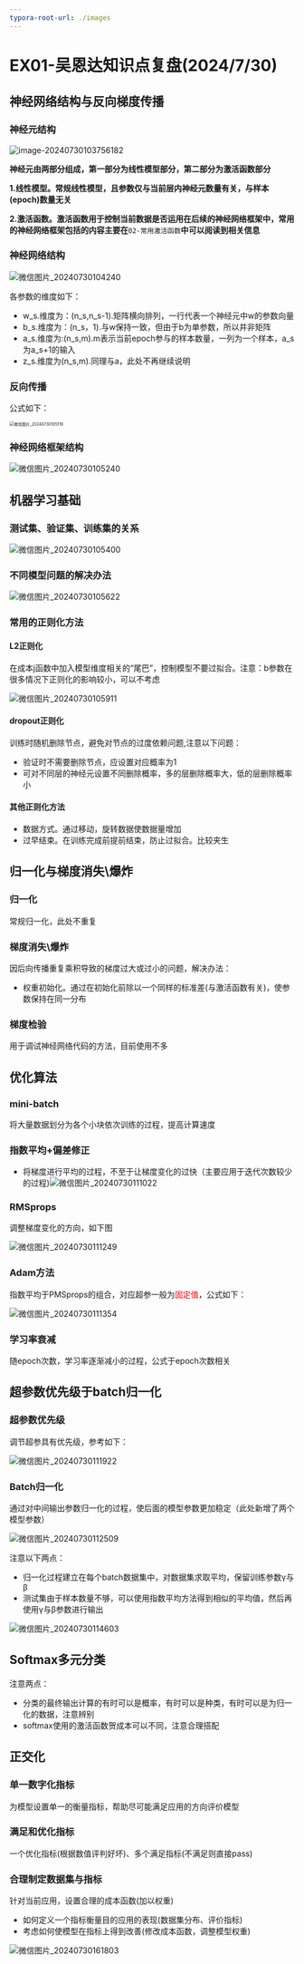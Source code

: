 ```yaml
---
typora-root-url: ./images
---
```


# EX01-吴恩达知识点复盘(2024/7/30)

## 神经网络结构与反向梯度传播

### 神经元结构

![image-20240730103756182](/image-20240730103756182.png)

**神经元由两部分组成，第一部分为线性模型部分，第二部分为激活函数部分**

**1.线性模型。常规线性模型，且参数仅与当前层内神经元数量有关，与样本(epoch)数量无关**

**2.激活函数。激活函数用于控制当前数据是否运用在后续的神经网络框架中，常用的神经网络框架包括的内容主要在**`02-常用激活函数`**中可以阅读到相关信息**

### 神经网络结构

![微信图片_20240730104240](/微信图片_20240730104240.jpg)

各参数的维度如下：

 * w_s.维度为：(n_s,n_s-1).矩阵横向排列，一行代表一个神经元中w的参数向量
 * b_s.维度为：(n_s，1).与w保持一致，但由于b为单参数，所以并非矩阵
 * a_s.维度为:(n_s,m).m表示当前epoch参与的样本数量，一列为一个样本，a_s为a_s+1的输入
 * z_s.维度为(n_s,m).同理与a，此处不再继续说明

### 反向传播

公式如下：

<img src="/微信图片_20240730105119.jpg" alt="微信图片_20240730105119" style="zoom:50%;" />

### 神经网络框架结构

![微信图片_20240730105240](/微信图片_20240730105240.jpg)

## 机器学习基础

### 测试集、验证集、训练集的关系

![微信图片_20240730105400](/微信图片_20240730105400.jpg)

### 不同模型问题的解决办法

![微信图片_20240730105622](/微信图片_20240730105622.jpg)

### 常用的正则化方法

#### L2正则化

在成本j函数中加入模型维度相关的“尾巴”，控制模型不要过拟合。注意：b参数在很多情况下正则化的影响较小，可以不考虑

![微信图片_20240730105911](/微信图片_20240730105911.jpg)

#### dropout正则化

训练时随机删除节点，避免对节点的过度依赖问题,注意以下问题：

* 验证时不需要删除节点，应设置对应概率为1
* 可对不同层的神经元设置不同删除概率，多的层删除概率大，低的层删除概率小

#### 其他正则化方法

* 数据方式。通过移动，旋转数据使数据量增加
* 过早结束。在训练完成前提前结束，防止过拟合。比较夹生

## 归一化与梯度消失\爆炸

### 归一化

常规归一化，此处不重复

### 梯度消失\爆炸

因后向传播重复乘积导致的梯度过大或过小的问题，解决办法：

* 权重初始化。通过在初始化前除以一个同样的标准差(与激活函数有关)，使参数保持在同一分布

### 梯度检验

用于调试神经网络代码的方法，目前使用不多

## 优化算法

### mini-batch

将大量数据划分为各个小块依次训练的过程，提高计算速度

### 指数平均+偏差修正

* 将梯度进行平均的过程，不至于让梯度变化的过快（主要应用于迭代次数较少的过程)![微信图片_20240730111022](/微信图片_20240730111022.jpg)

### RMSprops

调整梯度变化的方向，如下图

![微信图片_20240730111249](/微信图片_20240730111249.jpg)

### Adam方法

指数平均于PMSprops的组合，对应超参一般为<font color='red'>固定值</font>，公式如下：

![微信图片_20240730111354](/微信图片_20240730111354.jpg)

### 学习率衰减

随epoch次数，学习率逐渐减小的过程，公式于epoch次数相关

## 超参数优先级于batch归一化

### 超参数优先级

调节超参具有优先级，参考如下：

![微信图片_20240730111922](/微信图片_20240730111922.jpg)

### Batch归一化

通过对中间输出参数归一化的过程，使后面的模型参数更加稳定（此处新增了两个模型参数）

![微信图片_20240730112509](/微信图片_20240730112509.jpg)

注意以下两点：

* 归一化过程建立在每个batch数据集中，对数据集求取平均，保留训练参数γ与β
* 测试集由于样本数量不够，可以使用指数平均方法得到相似的平均值，然后再使用γ与β参数进行输出

![微信图片_20240730114603](/微信图片_20240730114603.jpg)

## Softmax多元分类

注意两点：

* 分类的最终输出计算的有时可以是概率，有时可以是种类，有时可以是为归一化的数据，注意辨别
* softmax使用的激活函数贺成本可以不同，注意合理搭配

## 正交化

### 单一数字化指标

为模型设置单一的衡量指标，帮助尽可能满足应用的方向评价模型

### 满足和优化指标

一个优化指标(根据数值评判好坏)、多个满足指标(不满足则直接pass)

### 合理制定数据集与指标

针对当前应用，设置合理的成本函数(加以权重)

* 如何定义一个指标衡量目的应用的表现(数据集分布、评价指标)
* 考虑如何使模型在指标上得到改善(修改成本函数，调整模型权重)

![微信图片_20240730161803](/微信图片_20240730161803.jpg)